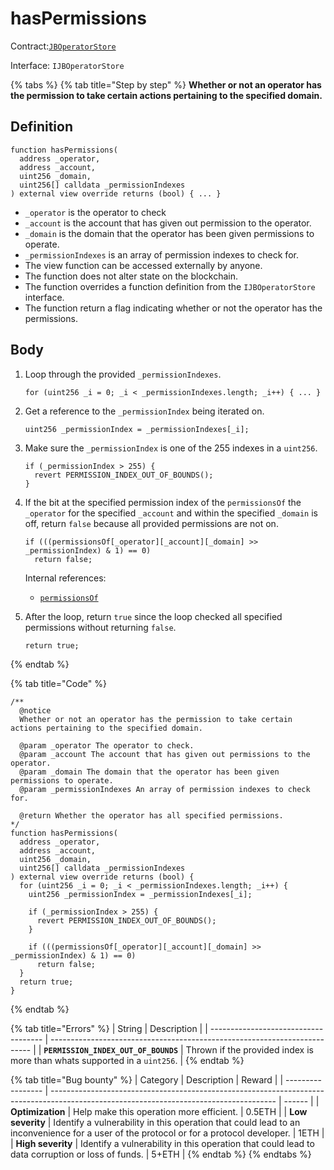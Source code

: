 # hasPermissions

Contract:[`JBOperatorStore`](../)​‌

Interface: `IJBOperatorStore`

{% tabs %}
{% tab title="Step by step" %}
**Whether or not an operator has the permission to take certain actions pertaining to the specified domain.**

## Definition

```solidity
function hasPermissions(
  address _operator,
  address _account,
  uint256 _domain,
  uint256[] calldata _permissionIndexes
) external view override returns (bool) { ... }
```

* `_operator` is the operator to check
* `_account` is the account that has given out permission to the operator.
* `_domain` is the domain that the operator has been given permissions to operate.
* `_permissionIndexes` is an array of permission indexes to check for.
* The view function can be accessed externally by anyone.
* The function does not alter state on the blockchain.
* The function overrides a function definition from the `IJBOperatorStore` interface.
* The function return a flag indicating whether or not the operator has the permissions.

## Body

1.  Loop through the provided `_permissionIndexes`.

    ```solidity
    for (uint256 _i = 0; _i < _permissionIndexes.length; _i++) { ... }
    ```
2.  Get a reference to the `_permissionIndex` being iterated on.

    ```solidity
    uint256 _permissionIndex = _permissionIndexes[_i];
    ```
3.  Make sure the `_permissionIndex` is one of the 255 indexes in a `uint256`.

    ```solidity
    if (_permissionIndex > 255) {
      revert PERMISSION_INDEX_OUT_OF_BOUNDS();
    }
    ```
4.  If the bit at the specified permission index of the `permissionsOf` the `_operator` for the specified `_account` and within the specified `_domain` is off, return `false` because all provided permissions are not on.

    ```solidity
    if (((permissionsOf[_operator][_account][_domain] >> _permissionIndex) & 1) == 0)
      return false;
    ```

    Internal references:

    * [`permissionsOf`](../properties/permissionsof.md)
5.  After the loop, return `true` since the loop checked all specified permissions without returning `false`.

    ```solidity
    return true;
    ```
{% endtab %}

{% tab title="Code" %}
```solidity
/** 
  @notice 
  Whether or not an operator has the permission to take certain actions pertaining to the specified domain.

  @param _operator The operator to check.
  @param _account The account that has given out permissions to the operator.
  @param _domain The domain that the operator has been given permissions to operate.
  @param _permissionIndexes An array of permission indexes to check for.

  @return Whether the operator has all specified permissions.
*/
function hasPermissions(
  address _operator,
  address _account,
  uint256 _domain,
  uint256[] calldata _permissionIndexes
) external view override returns (bool) {
  for (uint256 _i = 0; _i < _permissionIndexes.length; _i++) {
    uint256 _permissionIndex = _permissionIndexes[_i];

    if (_permissionIndex > 255) {
      revert PERMISSION_INDEX_OUT_OF_BOUNDS();
    }

    if (((permissionsOf[_operator][_account][_domain] >> _permissionIndex) & 1) == 0)
      return false;
  }
  return true;
}
```
{% endtab %}

{% tab title="Errors" %}
| String                               | Description                                                               |
| ------------------------------------ | ------------------------------------------------------------------------- |
| **`PERMISSION_INDEX_OUT_OF_BOUNDS`** | Thrown if the provided index is more than whats supported in a `uint256`. |
{% endtab %}

{% tab title="Bug bounty" %}
| Category          | Description                                                                                                                            | Reward |
| ----------------- | -------------------------------------------------------------------------------------------------------------------------------------- | ------ |
| **Optimization**  | Help make this operation more efficient.                                                                                               | 0.5ETH |
| **Low severity**  | Identify a vulnerability in this operation that could lead to an inconvenience for a user of the protocol or for a protocol developer. | 1ETH   |
| **High severity** | Identify a vulnerability in this operation that could lead to data corruption or loss of funds.                                        | 5+ETH  |
{% endtab %}
{% endtabs %}
